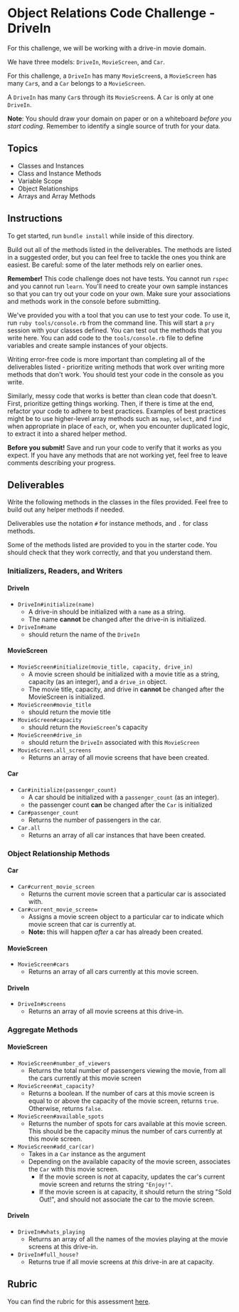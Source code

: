 # Object Relations Code Challenge - DriveIn

For this challenge, we will be working with a drive-in movie domain.

We have three models: `DriveIn`, `MovieScreen`, and `Car`.

For this challenge, a `DriveIn` has many `MovieScreen`s, a `MovieScreen` has many `Car`s, and a `Car` belongs to a `MovieScreen`.

A `DriveIn` has many `Car`s through its `MovieScreen`s. A `Car` is only at one `DriveIn`.

**Note**: You should draw your domain on paper or on a whiteboard _before you start coding_. Remember to identify a single source of truth for your data.

## Topics

- Classes and Instances
- Class and Instance Methods
- Variable Scope
- Object Relationships
- Arrays and Array Methods

## Instructions

To get started, run `bundle install` while inside of this directory.

Build out all of the methods listed in the deliverables. The methods are listed in a suggested order, but you can feel free to tackle the ones you think are easiest. Be careful: some of the later methods rely on earlier ones.

**Remember!** This code challenge does not have tests. You cannot run `rspec` and you cannot run `learn`. You'll need to create your own sample instances so that you can try out your code on your own. Make sure your associations and methods work in the console before submitting.

We've provided you with a tool that you can use to test your code. To use it, run `ruby tools/console.rb` from the command line. This will start a `pry` session with your classes defined. You can test out the methods that you write here. You can add code to the `tools/console.rb` file to define variables and create sample instances of your objects.

Writing error-free code is more important than completing all of the deliverables listed - prioritize writing methods that work over writing more methods that don't work. You should test your code in the console as you write.

Similarly, messy code that works is better than clean code that doesn't. First, prioritize getting things working. Then, if there is time at the end, refactor your code to adhere to best practices. Examples of best practices might be to use higher-level array methods such as `map`, `select`, and `find` when appropriate in place of `each`, or, when you encounter duplicated logic, to extract it into a shared helper method.

**Before you submit!** Save and run your code to verify that it works as you expect. If you have any methods that are not working yet, feel free to leave comments describing your progress.

## Deliverables

Write the following methods in the classes in the files provided. Feel free to build out any helper methods if needed.

Deliverables use the notation `#` for instance methods, and `.` for class methods.

Some of the methods listed are provided to you in the starter code. You should check that they work correctly, and that you understand them.

### Initializers, Readers, and Writers

#### DriveIn

- `DriveIn#initialize(name)`
  - A drive-in should be initialized with a `name` as a string.
  - The name **cannot** be changed after the drive-in is initialized.
- `DriveIn#name`
  - should return the name of the `DriveIn`

#### MovieScreen

- `MovieScreen#initialize(movie_title, capacity, drive_in)`
  - A movie screen should be initialized with a movie title as a string, capacity (as an integer), and a `drive_in` object.
  - The movie title, capacity, and drive in **cannot** be changed after the MovieScreen is initialized.
- `MovieScreen#movie_title`
  - should return the movie title
- `MovieScreen#capacity`
  - should return the `MovieScreen`'s capacity
- `MovieScreen#drive_in`
  - should return the `DriveIn` associated with this `MovieScreen`
- `MovieScreen.all_screens`
  - Returns an array of all movie screens that have been created.

#### Car

- `Car#initialize(passenger_count)`
  - A car should be initialized with a `passenger_count` (as an integer).
  - the passenger count **can** be changed after the `Car` is initialized
- `Car#passenger_count`
  - Returns the number of passengers in the car.
- `Car.all`
  - Returns an array of all car instances that have been created.

### Object Relationship Methods

#### Car

- `Car#current_movie_screen`
  - Returns the current movie screen that a particular car is associated with.
- `Car#current_movie_screen=`
  - Assigns a movie screen object to a particular car to indicate which movie screen that car is currently at.
  - **Note:** this will happen _after_ a car has already been created.

#### MovieScreen

- `MovieScreen#cars`
  - Returns an array of all cars currently at this movie screen.

#### DriveIn

- `DriveIn#screens`
  - Returns an array of all movie screens at this drive-in.

### Aggregate Methods

#### MovieScreen

- `MovieScreen#number_of_viewers`
  - Returns the total number of passengers viewing the movie, from all the cars currently at this movie screen
- `MovieScreen#at_capacity?`
  - Returns a boolean. If the number of cars at this movie screen is equal to or above the capacity of the movie screen, returns `true`. Otherwise, returns `false`.
- `MovieScreen#available_spots`
  - Returns the number of spots for cars available at this movie screen. This should be the capacity minus the number of cars currently at this movie screen.
- `MovieScreen#add_car(car)`
  - Takes in a `Car` instance as the argument
  - Depending on the available capacity of the movie screen, associates the `Car` with this movie screen.
    - If the movie screen is _not_ at capacity, updates the car's current movie screen and returns the string `"Enjoy!"`.
    - If the movie screen is at capacity, it should return the string "Sold Out!", and should not associate the car to the movie screen.

#### DriveIn

- `DriveIn#whats_playing`
  - Returns an array of all the names of the movies playing at the movie screens at this drive-in.
- `DriveIn#full_house?`
  - Returns true if all movie screens at _this_ drive-in are at capacity.

## Rubric

You can find the rubric for this assessment [here](https://github.com/learn-co-curriculum/se-rubrics/blob/master/module-1.md).